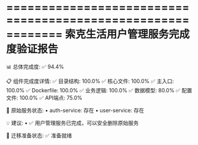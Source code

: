============================================================
索克生活用户管理服务完成度验证报告
============================================================

📊 总体完成度: ✅ 94.4%

📋 组件完成度详情:
  ✅ 目录结构: 100.0%
  ✅ 核心文件: 100.0%
  ✅ 主入口: 100.0%
  ✅ Dockerfile: 100.0%
  ✅ 业务逻辑: 100.0%
  ✅ 数据模型: 80.0%
  ✅ 配置文件: 100.0%
  ✅ API端点: 75.0%

📁 原始服务状态:
  • auth-service: 存在
  • user-service: 存在

💡 建议:
  • ✅ 用户管理服务已完成，可以安全删除原始服务

🚀 迁移准备状态: ✅ 准备就绪